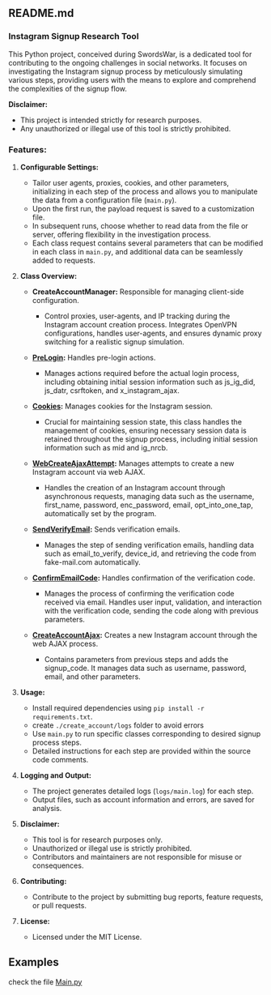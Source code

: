 ## README.md

### Instagram Signup Research Tool

This Python project, conceived during SwordsWar, is a dedicated tool for contributing to the ongoing challenges in social networks. It focuses on investigating the Instagram signup process by meticulously simulating various steps, providing users with the means to explore and comprehend the complexities of the signup flow.

**Disclaimer:**
- This project is intended strictly for research purposes.
- Any unauthorized or illegal use of this tool is strictly prohibited.

### Features:

1. **Configurable Settings:**
   - Tailor user agents, proxies, cookies, and other parameters, initializing in each step of the process and allows you to manipulate the data from a configuration file (`main.py`).
   - Upon the first run, the payload request is saved to a customization file.
   - In subsequent runs, choose whether to read data from the file or server, offering flexibility in the investigation process.
   - Each class request contains several parameters that can be modified in each class in `main.py`, and additional data can be seamlessly added to requests.

2. **Class Overview:**

   - **CreateAccountManager:**
Responsible for managing client-side configuration.
     - Control proxies, user-agents, and IP tracking during the Instagram account creation process. Integrates OpenVPN configurations, handles user-agents, and ensures dynamic proxy switching for a realistic signup simulation.

   - **[PreLogin](./user_guide/pre_login.md):** Handles pre-login actions.
      - Manages actions required before the actual login process, including obtaining initial session information such as js_ig_did, js_datr, csrftoken, and x_instagram_ajax.

   - **[Cookies](./user_guide/cookies.md):** Manages cookies for the Instagram session.
      - Crucial for maintaining session state, this class handles the management of cookies, ensuring necessary session data is retained throughout the signup process, including initial session information such as mid and ig_nrcb.

   - **[WebCreateAjaxAttempt](./user_guide/WebCreateAjaxAttempt.md):** Manages attempts to create a new Instagram account via web AJAX.
      - Handles the creation of an Instagram account through asynchronous requests, managing data such as the username, first_name, password, enc_password, email, opt_into_one_tap, automatically set by the program.

   - **[SendVerifyEmail](./user_guide/SendVerifyEmail.md):** Sends verification emails.
      - Manages the step of sending verification emails, handling data such as email_to_verify, device_id, and retrieving the code from fake-mail.com automatically.

   - **[ConfirmEmailCode](./user_guide/ConfirmEmailCode.md):** Handles confirmation of the verification code.
      - Manages the process of confirming the verification code received via email. Handles user input, validation, and interaction with the verification code, sending the code along with previous parameters.

   - **[CreateAccountAjax](./user_guide/CreateAccountAjax.md):** Creates a new Instagram account through the web AJAX process.
      - Contains parameters from previous steps and adds the signup_code. It manages data such as username, password, email, and other parameters.

3. **Usage:**

   - Install required dependencies using `pip install -r requirements.txt`.
   - create `./create_account/logs` folder to avoid errors
   - Use `main.py` to run specific classes corresponding to desired signup process steps.
   - Detailed instructions for each step are provided within the source code comments.

4. **Logging and Output:**
   - The project generates detailed logs (`logs/main.log`) for each step.
   - Output files, such as account information and errors, are saved for analysis.

5. **Disclaimer:**
   - This tool is for research purposes only.
   - Unauthorized or illegal use is strictly prohibited.
   - Contributors and maintainers are not responsible for misuse or consequences.

6. **Contributing:**
   - Contribute to the project by submitting bug reports, feature requests, or pull requests.

7. **License:**
   - Licensed under the MIT License.

## Examples
check the file [Main.py](Main.py)
